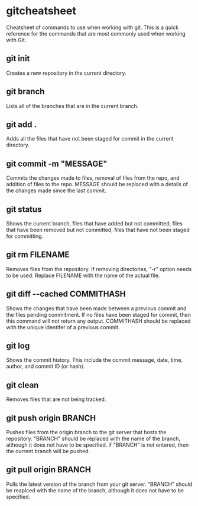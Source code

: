 # gitcheatsheet
Cheatsheet of commands to use when working with git. This is a quick reference for the commands that are most commonly used when working with Git.

## git init
Creates a new repository in the current directory. 

## git branch
Lists all of the branches that are in the current branch. 

## git add . 
Adds all the files that have not been staged for commit in the current directory. 

## git commit -m "MESSAGE" 
Commits the changes made to files, removal of files from the repo, and addition of files to the repo. MESSAGE should be replaced with a details of the changes made since the last commit.

## git status 
Shows the current branch, files that have added but not committed, files that have been removed but not committed, files that have not been staged for committing. 

## git rm FILENAME
Removes files from the repository. If removing directories, "-r" option needs to be used. Replace FILENAME with the name of the actual file. 

## git diff --cached COMMITHASH
Shows the changes that have been made between a previous commit and the files pending commitment. If no files have been staged for commit, then this command will not return any output.  COMMITHASH should be replaced with the unique identifer of a previous commit.

## git log 
Shows the commit history. This include the commit message, date, time, author, and commit ID (or hash). 

## git clean
Removes files that are not being tracked.

## git push origin BRANCH
Pushes files from the origin branch to the git server that hosts the repository.  "BRANCH" should be replaced with the name of the branch, although it does not have to be specified. if "BRANCH" is not entered, then the current branch will be pushed.

## git pull origin BRANCH
Pulls the latest version of the branch from your git server. "BRANCH" should be reaplced with the name of the branch, although it does not have to be specified.

